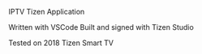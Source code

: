 IPTV Tizen Application

Written with VSCode
Built and signed with Tizen Studio

Tested on 2018 Tizen Smart TV